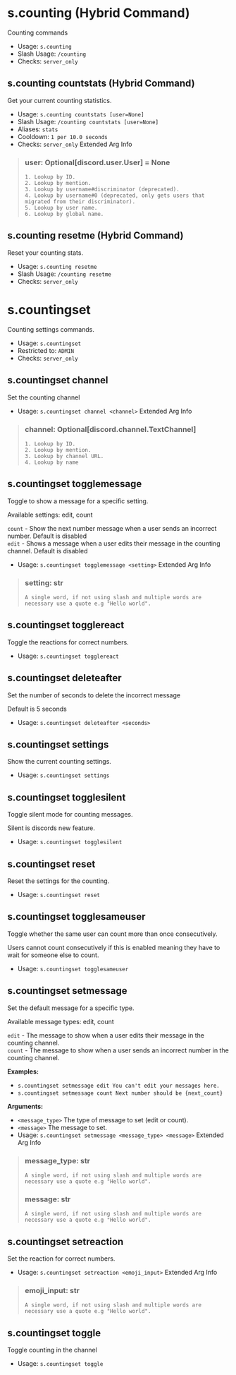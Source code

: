 # s.counting (Hybrid Command)
Counting commands<br/>
 - Usage: `s.counting`
 - Slash Usage: `/counting`
 - Checks: `server_only`
## s.counting countstats (Hybrid Command)
Get your current counting statistics.<br/>
 - Usage: `s.counting countstats [user=None]`
 - Slash Usage: `/counting countstats [user=None]`
 - Aliases: `stats`
 - Cooldown: `1 per 10.0 seconds`
 - Checks: `server_only`
Extended Arg Info
> ### user: Optional[discord.user.User] = None
> 
> 
>     1. Lookup by ID.
>     2. Lookup by mention.
>     3. Lookup by username#discriminator (deprecated).
>     4. Lookup by username#0 (deprecated, only gets users that migrated from their discriminator).
>     5. Lookup by user name.
>     6. Lookup by global name.
> 
>     
## s.counting resetme (Hybrid Command)
Reset your counting stats.<br/>
 - Usage: `s.counting resetme`
 - Slash Usage: `/counting resetme`
 - Checks: `server_only`
# s.countingset
Counting settings commands.<br/>
 - Usage: `s.countingset`
 - Restricted to: `ADMIN`
 - Checks: `server_only`
## s.countingset channel
Set the counting channel<br/>
 - Usage: `s.countingset channel <channel>`
Extended Arg Info
> ### channel: Optional[discord.channel.TextChannel]
> 
> 
>     1. Lookup by ID.
>     2. Lookup by mention.
>     3. Lookup by channel URL.
>     4. Lookup by name
> 
>     
## s.countingset togglemessage
Toggle to show a message for a specific setting.<br/>

Available settings: edit, count<br/>

`count` - Show the next number message when a user sends an incorrect number. Default is disabled<br/>
`edit` - Shows a message when a user edits their message in the counting channel. Default is disabled<br/>
 - Usage: `s.countingset togglemessage <setting>`
Extended Arg Info
> ### setting: str
> ```
> A single word, if not using slash and multiple words are necessary use a quote e.g "Hello world".
> ```
## s.countingset togglereact
Toggle the reactions for correct numbers.<br/>
 - Usage: `s.countingset togglereact`
## s.countingset deleteafter
Set the number of seconds to delete the incorrect message<br/>

Default is 5 seconds<br/>
 - Usage: `s.countingset deleteafter <seconds>`
## s.countingset settings
Show the current counting settings.<br/>
 - Usage: `s.countingset settings`
## s.countingset togglesilent
Toggle silent mode for counting messages.<br/>

Silent is discords new feature.<br/>
 - Usage: `s.countingset togglesilent`
## s.countingset reset
Reset the settings for the counting.<br/>
 - Usage: `s.countingset reset`
## s.countingset togglesameuser
Toggle whether the same user can count more than once consecutively.<br/>

Users cannot count consecutively if this is enabled meaning they have to wait for someone else to count.<br/>
 - Usage: `s.countingset togglesameuser`
## s.countingset setmessage
Set the default message for a specific type.<br/>

Available message types: edit, count<br/>

`edit` - The message to show when a user edits their message in the counting channel.<br/>
`count` - The message to show when a user sends an incorrect number in the counting channel.<br/>

**Examples:**<br/>
- `s.countingset setmessage edit You can't edit your messages here.`<br/>
- `s.countingset setmessage count Next number should be {next_count}`<br/>

**Arguments:**<br/>
- `<message_type>` The type of message to set (edit or count).<br/>
- `<message>` The message to set.<br/>
 - Usage: `s.countingset setmessage <message_type> <message>`
Extended Arg Info
> ### message_type: str
> ```
> A single word, if not using slash and multiple words are necessary use a quote e.g "Hello world".
> ```
> ### message: str
> ```
> A single word, if not using slash and multiple words are necessary use a quote e.g "Hello world".
> ```
## s.countingset setreaction
Set the reaction for correct numbers.<br/>
 - Usage: `s.countingset setreaction <emoji_input>`
Extended Arg Info
> ### emoji_input: str
> ```
> A single word, if not using slash and multiple words are necessary use a quote e.g "Hello world".
> ```
## s.countingset toggle
Toggle counting in the channel<br/>
 - Usage: `s.countingset toggle`
